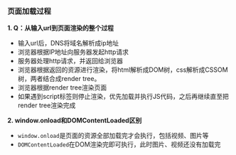 ### 页面加载过程

**1. Q：从输入url到页面渲染的整个过程**

- 输入url后，DNS将域名解析成ip地址
- 浏览器根据IP地址向服务器发起http请求
- 服务器处理http请求，并返回给浏览器
- 浏览器根据返回的资源进行渲染，将html解析成DOM树，css解析成CSSOM树，两者结合成render tree。
- 浏览器根据render tree渲染页面
- 如果遇到script标签则停止渲染，优先加载并执行JS代码，之后再继续直至把render tree渲染完成

**2. window.onload和DOMContentLoaded区别**

- `window.onload`是页面的资源全部加载完才会执行，包括视频、图片等
- `DOMContentLoaded`在DOM渲染完即可执行，此时图片、视频还没有加载完